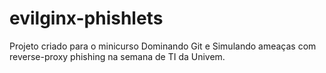 # evilginx-phishlets
Projeto criado para o minicurso Dominando Git e Simulando ameaças com reverse-proxy phishing na semana de TI da Univem.
